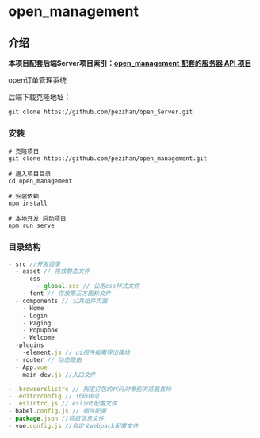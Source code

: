 # open_management

## 介绍

**本项目配套后端Server项目索引：[open_management 配套的服务器 API 项目](https://github.com/pezihan/open_Server)**

open订单管理系统

后端下载克隆地址：

`git clone https://github.com/pezihan/open_Server.git`



### 安装

```
# 克隆项目
git clone https://github.com/pezihan/open_management.git

# 进入项目目录
cd open_management

# 安装依赖
npm install

# 本地开发 启动项目
npm run serve
```



### 目录结构

```js
- src //开发目录
  - asset // 存放静态文件
    - css
		- global.css // 公用css样式文件
    - font // 存放第三方图标文件
  - components // 公共组件页面
    - Home 
    - Login
    - Paging
    - Popupbox
    - Welcome
  -plugins
	-element.js // ui组件按需导出模块
  - router // 动态路由
  - App.vue
  - main-dev.js //入口文件

- .browserslistrc // 指定打包的代码对哪些浏览器支持
- .editorconfig // 代码规范
- .eslintrc.js // eslint配置文件
- babel.config.js // 插件配置
- package.json //项目信息文件
- vue.config.js //自定义webpack配置文件
```

